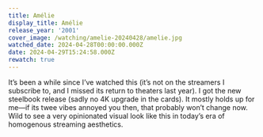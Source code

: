 ```yaml
---
title: Amélie
display_title: Amélie
release_year: '2001'
cover_image: /watching/amelie-20240428/amelie.jpg
watched_date: 2024-04-28T00:00:00.000Z
date: 2024-04-29T15:24:58.000Z
rewatch: true
---
```

It’s been a while since I’ve watched this (it’s not on the streamers I subscribe to, and I missed its return to theaters last year). I got the new steelbook release (sadly no 4K upgrade in the cards). It mostly holds up for me—if its twee vibes annoyed you then, that probably won’t change now. Wild to see a very opinionated visual look like this in today’s era of homogenous streaming aesthetics.

